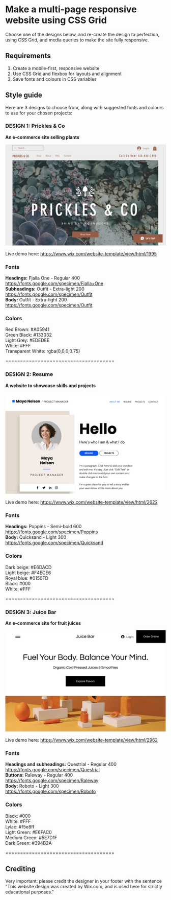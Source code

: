 # Make a multi-page responsive website using CSS Grid

Choose one of the designs below, and re-create the design to perfection, using CSS Grid, and media queries to make the site fully responsive.
## Requirements

1) Create a mobile-first, responsive website
2) Use CSS Grid and flexbox for layouts and alignment
3) Save fonts and colours in CSS variables

## Style guide

Here are 3 designs to choose from, along with suggested fonts and colours to use for your chosen projects:

### **DESIGN 1: Prickles & Co**
**An e-commerce site selling plants**

![Prickles & Co homepage](./designs/Cactus%20shop.png)

Live demo here: https://www.wix.com/website-template/view/html/1995
### Fonts
**Headings:** Fjalla One - Regular 400  
https://fonts.google.com/specimen/Fjalla+One  
**Subheadings:** Outfit - Extra-light 200  
https://fonts.google.com/specimen/Outfit  
**Body:** Outfit - Extra-light 200  
https://fonts.google.com/specimen/Outfit  

### Colors
Red Brown: #A05941  
Green Black: #133032  
Light Grey: #EDEDEE  
White: #FFF  
Transparent White: rgba(0,0,0,0.75)

=====================================

### **DESIGN 2: Resume**
**A website to showcase skills and projects**

![Business resume homepage](./designs/Business%20portfolio.png)

Live demo here: https://www.wix.com/website-template/view/html/2622  

### Fonts
**Headings:** Poppins - Semi-bold 600  
https://fonts.google.com/specimen/Poppins  
**Body:** Quicksand - Light 300  
https://fonts.google.com/specimen/Quicksand  

### Colors
Dark beige: #E6DACD  
Light beige: #F4ECE6  
Royal blue: #0150FD  
Black: #000  
White: #FFF  

=====================================

### **DESIGN 3: Juice Bar**
**An e-commerce site for fruit juices**

![Juice Bar homepage](./designs/Juice%20bar.png)

Live demo here: https://www.wix.com/website-template/view/html/2962  
### Fonts
**Headings and subheadings:** Questrial - Regular 400  
https://fonts.google.com/specimen/Questrial  
**Buttons:** Raleway - Regular 400  
https://fonts.google.com/specimen/Raleway  
**Body:** Roboto - Light 300  
https://fonts.google.com/specimen/Roboto  

### Colors
Black: #000  
White: #FFF  
Lylac: #f5e8ff  
Light Green: #E6FAC0  
Medium Green: #5E7D1F  
Dark Green: #394B2A  

=====================================

## **Crediting**

Very important: please credit the designer in your footer with the sentence 
"This website design was created by Wix.com, and is used here for strictly educational purposes."

